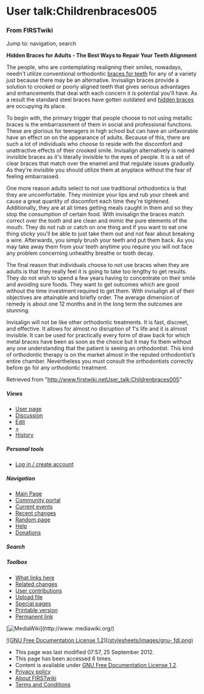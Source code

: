

# User talk:Childrenbraces005

### From FIRSTwiki

Jump to: navigation, search

**Hidden Braces for Adults - The Best Ways to Repair Your Teeth Alignment**

  

The people, who are contemplating realigning their smiles, nowadays, needn't
utilize conventional orthodontic [braces for
teeth](http://www.georgetownbraces.com/ "http://www.georgetownbraces.com/" )
for any of a variety just because there may be an alternative. Invisalign
braces provide a solution to crooked or poorly aligned teeth that gives
serious advantages and enhancements that deal with each concern it is
potential you'll have. As a result the standard steel braces have gotten
outdated and [hidden
braces](http://www.dc495.com/wiki/index.php?title=User_talk:Childrenbraces005
"http://www.dc495.com/wiki/index.php?title=User_talk:Childrenbraces005" ) are
occupying its place.

To begin with, the primary trigger that people choose to not using metallic
braces is the embarrassment of them in social and professional functions.
These are glorious for teenagers in high school but can have an unfavorable
have an effect on on the appearance of adults. Because of this, there are such
a lot of individuals who choose to reside with the discomfort and unattractive
effects of their crooked smile. Invisalign alternatively is named invisible
braces as it's literally invisible to the eyes of people. It is a set of clear
braces that match over the enamel and that regulate issues gradually. As
they're invisible you should utilize them at anyplace without the fear of
feeling embarrassed.

One more reason adults select to not use traditional orthodontics is that they
are uncomfortable. They minimize your lips and rub your cheek and cause a
great quantity of discomfort each time they're tightened. Additionally, they
are at all times getting meals caught in them and so they stop the consumption
of certain food. With invisalign the braces match correct over the tooth and
are clean and mimic the pure elements of the mouth. They do not rub or catch
on one thing and if you want to eat one thing sticky you'll be able to just
take them out and not fear about breaking a wire. Afterwards, you simply brush
your teeth and put them back. As you may take away them from your teeth
anytime you require you will not face any problem concerning unhealthy breathe
or tooth decay.

The final reason that individuals choose to not use braces when they are
adults is that they really feel it is going to take too lengthy to get
results. They do not wish to spend a few years having to concentrate on their
smile and avoiding sure foods. They want to get outcomes which are good
without the time investment required to get them. With invisalign all of their
objectives are attainable and briefly order. The average dimension of remedy
is about one 12 months and in the long term the outcomes are stunning.

Invisalign will not be like other orthodontic treatments. It is fast,
discreet, and effective. It allows for almost no disruption of 1's life and it
is almost invisible. It can be used for practically every form of draw back
for which metal braces have been as soon as the choice but it may fix them
without any one understanding that the patient is seeing an orthodontist. This
kind of orthodontic therapy is on the market almost in the reputed
orthodontist’s entire chamber. Nevertheless you must consult the orthodontists
correctly before go for any orthodontic treatment.

Retrieved from
"<http://www.firstwiki.netUser_talk:Childrenbraces005>"

##### Views

  * [User page](/index.php?title=User:Childrenbraces005&action=edit)
  * [Discussion](User_talk:Childrenbraces005)
  * [Edit](/index.php?title=User_talk:Childrenbraces005&action=edit)
  * [+](/index.php?title=User_talk:Childrenbraces005&action=edit&section=new)
  * [History](/index.php?title=User_talk:Childrenbraces005&action=history)

##### Personal tools

  * [Log in / create account](/index.php?title=Special:Userlogin&returnto=User_talk:Childrenbraces005)

[](Main_Page "Main Page" )

##### Navigation

  * [Main Page](Main_Page)
  * [Community portal](FIRSTwiki:Community_portal)
  * [Current events](Current_events)
  * [Recent changes](Special:Recentchanges)
  * [Random page](Special:Random)
  * [Help](FIRSTwiki:Help)
  * [Donations](FIRSTwiki:Site_support)

##### Search



##### Toolbox

  * [What links here](Special:Whatlinkshere/User_talk:Childrenbraces005)
  * [Related changes](Special:Recentchangeslinked/User_talk:Childrenbraces005)
  * [User contributions](Special:Contributions/Childrenbraces005)
  * [Upload file](Special:Upload)
  * [Special pages](Special:Specialpages)
  * [Printable version](/index.php?title=User_talk:Childrenbraces005&printable=yes)
  * [Permanent link](/index.php?title=User_talk:Childrenbraces005&oldid=817615)

[![MediaWiki](/skins/common/images/poweredby_mediawiki_88x31.png)](http://www.
mediawiki.org/)

[![GNU Free Documentation License 1.2](/stylesheets/images/gnu-
fdl.png)](http://www.gnu.org/copyleft/fdl.html)

  * This page was last modified 07:57, 25 September 2012.
  * This page has been accessed 6 times.
  * Content is available under [GNU Free Documentation License 1.2](http://www.gnu.org/copyleft/fdl.html "http://www.gnu.org/copyleft/fdl.html" ).
  * [Privacy policy](FIRSTwiki:Privacy_policy "FIRSTwiki:Privacy policy" )
  * [About FIRSTwiki](FIRSTwiki:About "FIRSTwiki:About" )
  * [Terms and Conditions](FIRSTwiki:Terms_and_conditions "FIRSTwiki:Terms and conditions" )

